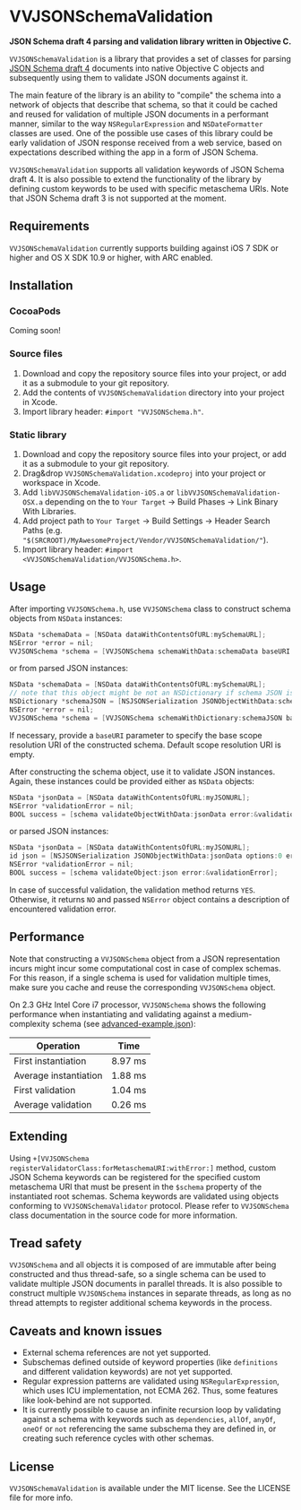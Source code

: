 # VVJSONSchemaValidation

**JSON Schema draft 4 parsing and validation library written in Objective C.**

`VVJSONSchemaValidation` is a library that provides a set of classes for parsing [JSON Schema draft 4](http://json-schema.org/documentation.html) documents into native Objective C objects and subsequently using them to validate JSON documents against it.

The main feature of the library is an ability to "compile" the schema into a network of objects that describe that schema, so that it could be cached and reused for validation of multiple JSON documents in a performant manner, similar to the way `NSRegularExpression` and `NSDateFormatter` classes are used. One of the possible use cases of this library could be early validation of JSON response received from a web service, based on expectations described withing the app in a form of JSON Schema.

`VVJSONSchemaValidation` supports all validation keywords of JSON Schema draft 4. It is also possible to extend the functionality of the library by defining custom keywords to be used with specific metaschema URIs. Note that JSON Schema draft 3 is not supported at the moment.

## Requirements

`VVJSONSchemaValidation` currently supports building against iOS 7 SDK or higher and OS X SDK 10.9 or higher, with ARC enabled.

## Installation

### CocoaPods

Coming soon!

### Source files

1. Download and copy the repository source files into your project, or add it as a submodule to your git repository.
2. Add the contents of `VVJSONSchemaValidation` directory into your project in Xcode.
3. Import library header: `#import "VVJSONSchema.h"`.

### Static library

1. Download and copy the repository source files into your project, or add it as a submodule to your git repository.
2. Drag&drop `VVJSONSchemaValidation.xcodeproj` into your project or workspace in Xcode.
3. Add `libVVJSONSchemaValidation-iOS.a` or `libVVJSONSchemaValidation-OSX.a` depending on the to `Your Target` → Build Phases → Link Binary With Libraries.
4. Add project path to `Your Target` → Build Settings → Header Search Paths (e.g. `"$(SRCROOT)/MyAwesomeProject/Vendor/VVJSONSchemaValidation/"`).
5. Import library header: `#import <VVJSONSchemaValidation/VVJSONSchema.h>`.

## Usage

After importing `VVJSONSchema.h`, use `VVJSONSchema` class to construct schema objects from `NSData` instances:

``` objective-c
NSData *schemaData = [NSData dataWithContentsOfURL:mySchemaURL];
NSError *error = nil;
VVJSONSchema *schema = [VVJSONSchema schemaWithData:schemaData baseURI:nil error:&error];
```

or from parsed JSON instances:

``` objective-c
NSData *schemaData = [NSData dataWithContentsOfURL:mySchemaURL];
// note that this object might be not an NSDictionary if schema JSON is invalid
NSDictionary *schemaJSON = [NSJSONSerialization JSONObjectWithData:schemaData options:0 error:NULL];
NSError *error = nil;
VVJSONSchema *schema = [VVJSONSchema schemaWithDictionary:schemaJSON baseURI:nil error:&error];
```

If necessary, provide a `baseURI` parameter to specify the base scope resolution URI of the constructed schema. Default scope resolution URI is empty.

After constructing the schema object, use it to validate JSON instances. Again, these instances could be provided either as `NSData` objects:

``` objective-c
NSData *jsonData = [NSData dataWithContentsOfURL:myJSONURL];
NSError *validationError = nil;
BOOL success = [schema validateObjectWithData:jsonData error:&validationError];
```

or parsed JSON instances:

``` objective-c
NSData *jsonData = [NSData dataWithContentsOfURL:myJSONURL];
id json = [NSJSONSerialization JSONObjectWithData:jsonData options:0 error:NULL];
NSError *validationError = nil;
BOOL success = [schema validateObject:json error:&validationError];
```

In case of successful validation, the validation method returns `YES`. Otherwise, it returns `NO` and passed `NSError` object contains a description of encountered validation error.

## Performance

Note that constructing a `VVJSONSchema` object from a JSON representation incurs might incur some computational cost in case of complex schemas. For this reason, if a single schema is used for validation multiple times, make sure you cache and reuse the corresponding `VVJSONSchema` object.

On 2.3 GHz Intel Core i7 processor, `VVJSONSchema` shows the following performance when instantiating and validating against a medium-complexity schema (see [advanced-example.json](https://github.com/vlas-voloshin/JSONSchemaValidation/blob/master/VVJSONSchemaValidationTests/JSON/advanced-example.json)):

| Operation             | Time    |
|-----------------------|---------|
| First instantiation   | 8.97 ms |
| Average instantiation | 1.88 ms |
| First validation      | 1.04 ms |
| Average validation    | 0.26 ms |

## Extending

Using `+[VVJSONSchema registerValidatorClass:forMetaschemaURI:withError:]` method, custom JSON Schema keywords can be registered for the specified custom metaschema URI that must be present in the `$schema` property of the instantiated root schemas. Schema keywords are validated using objects conforming to `VVJSONSchemaValidator` protocol. Please refer to `VVJSONSchema` class documentation in the source code for more information.

## Tread safety

`VVJSONSchema` and all objects it is composed of are immutable after being constructed and thus thread-safe, so a single schema can be used to validate multiple JSON documents in parallel threads. It is also possible to construct multiple `VVJSONSchema` instances in separate threads, as long as no thread attempts to register additional schema keywords in the process.

## Caveats and known issues

- External schema references are not yet supported.
- Subschemas defined outside of keyword properties (like `definitions` and different validation keywords) are not yet supported.
- Regular expression patterns are validated using `NSRegularExpression`, which uses ICU implementation, not ECMA 262. Thus, some features like look-behind are not supported.
- It is currently possible to cause an infinite recursion loop by validating against a schema with keywords such as `dependencies`, `allOf`, `anyOf`, `oneOf` or `not` referencing the same subschema they are defined in, or creating such reference cycles with other schemas.

## License

`VVJSONSchemaValidation` is available under the MIT license. See the LICENSE file for more info.
